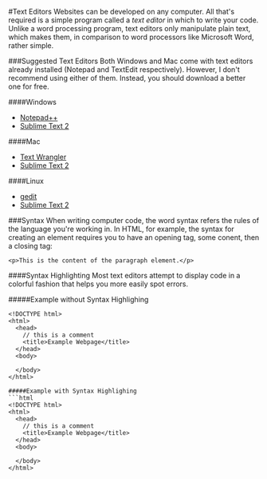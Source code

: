 #Text Editors
Websites can be developed on any computer. All that's required is a simple program called a *text editor* in which to write your code. Unlike a word processing program, text editors only manipulate plain text, which makes them, in comparison to word processors like Microsoft Word, rather simple.

###Suggested Text Editors
Both Windows and Mac come with text editors already installed (Notepad and TextEdit respectively). However, I don't recommend using either of them. Instead, you should download a better one for free.

####Windows
* [Notepad++](http://notepad-plus-plus.org/)
* [Sublime Text 2](http://www.sublimetext.com/2)

####Mac
* [Text Wrangler](http://www.barebones.com/products/TextWrangler/)
* [Sublime Text 2](http://www.sublimetext.com/2)

####Linux
* [gedit](http://projects.gnome.org/gedit/)
* [Sublime Text 2](http://www.sublimetext.com/2)

###Syntax
When writing computer code, the word syntax refers the rules of the language you're working in. In HTML, for example, the syntax for creating an element requires you to have an opening tag, some conent, then a closing tag:
```
<p>This is the content of the paragraph element.</p>
```
####Syntax Highlighting
Most text editors attempt to display code in a colorful fashion that helps you more easily spot errors.

#####Example without Syntax Highlighing
```
<!DOCTYPE html>
<html>
  <head>
    // this is a comment
    <title>Example Webpage</title>
  </head>
  <body>

  </body>
</html>

#####Example with Syntax Highlighing
```html
<!DOCTYPE html>
<html>
  <head>
    // this is a comment
    <title>Example Webpage</title>
  </head>
  <body>

  </body>
</html>
```

